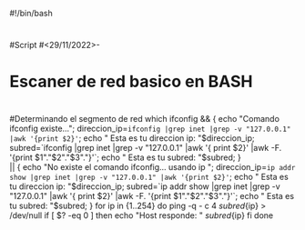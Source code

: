#!/bin/bash
#
#Script <netdiscover>
#<29/11/2022>-<Anna Patricia Manzano Vargas>
#
# Escaner de red basico en BASH
#
#Determinando el segmento de red
which ifconfig && { echo "Comando ifconfig existe...";
                    direccion_ip=`ifconfig |grep inet |grep -v "127.0.0.1" |awk '{print $2}'`;
                    echo " Esta es tu direccion ip: "$direccion_ip;
                    subred=`ifconfig |grep inet |grep -v "127.0.0.1" |awk '{ print $2}' |awk -F. '{print $1"."$2"."$3"."}'`;
                    echo " Esta es tu subred: "$subred;
                    }\
               || { echo "No existe el comando ifconfig... usando ip ";
                    direccion_ip=`ip addr show |grep inet |grep -v "127.0.0.1" |awk '{print $2}'`;
                    echo " Esta es tu direccion ip: "$direccion_ip;
                    subred=`ip addr show |grep inet |grep -v "127.0.0.1" |awk '{ print $2}' |awk -F. '{print $1"."$2"."$3"."}'`;
                    echo " Esta es tu subred: "$subred;
                  }
for ip in {1..254}
do
    ping -q - c 4 ${subred}${ip} > /dev/null
    if [ $? -eq 0 ]
    then
        echo "Host responde: " ${subred}${ip}
    fi
done
